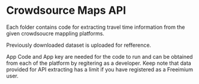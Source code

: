 # Crowdsource Maps API

 Each folder contains code for extracting travel time information from the given crowdsoucre mappling platforms.

 Previously downloaded dataset is uploaded for refference. 

 App Code and App key are needed for the code to run and can be obtained from each of the platform by regitering as a developer. 
 Keep note that data provided for API extracting has a limit if you have registered as a Freeimium user. 

